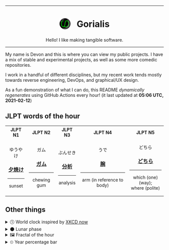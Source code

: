 ***

<h1 align="center">
<sub>
    <img src="readme/resources/avatar.png" height="36">
</sub>
&nbsp;
Gorialis
</h1>
<p align="center">
Hello! I like making tangible software.
</p>

***

My name is Devon and this is where you can view my public projects. I have a mix of stable and experimental projects, as well as some more comedic repositories.

I work in a handful of different disciplines, but my recent work tends mostly towards reverse engineering, DevOps, and graphical/UX design.

As a fun demonstration of what I can do, this README *dynamically regenerates* using GitHub Actions every hour! (it last updated at **05:06 UTC, 2021-02-12**)

<h2>JLPT words of the hour</h2>
<table>
    <tr>
        <th>JLPT N1</th>
        <th>JLPT N2</th>
        <th>JLPT N3</th>
        <th>JLPT N4</th>
        <th>JLPT N5</th>
    </tr>
    <tr>
        <td>
            <p align="center">ゆうやけ</p>
            <h3 align="center"><b><a href="https://jisho.org/search/%E5%A4%95%E7%84%BC%E3%81%91">夕焼け</a></b></h3>
            <hr>
            <p align="center">sunset</p>
        </td>
        <td>
            <p align="center">ガム</p>
            <h3 align="center"><b><a href="https://jisho.org/search/%E3%82%AC%E3%83%A0">ガム</a></b></h3>
            <hr>
            <p align="center">chewing gum</p>
        </td>
        <td>
            <p align="center">ぶんせき</p>
            <h3 align="center"><b><a href="https://jisho.org/search/%E5%88%86%E6%9E%90">分析</a></b></h3>
            <hr>
            <p align="center">analysis</p>
        </td>
        <td>
            <p align="center">うで</p>
            <h3 align="center"><b><a href="https://jisho.org/search/%E8%85%95">腕</a></b></h3>
            <hr>
            <p align="center">arm (in reference to body)</p>
        </td>
        <td>
            <p align="center">どちら</p>
            <h3 align="center"><b><a href="https://jisho.org/search/%E3%81%A9%E3%81%A1%E3%82%89">どちら</a></b></h3>
            <hr>
            <p align="center">which (one) (way);<br> where (polite)</p>
        </td>
    </tr>
</table>

<h2>Other things</h2>
<details>
<summary>🕔  World clock inspired by <a href="https://xkcd.com/now">XKCD now</a></summary>

> <img src="generated/now.png" width="512">

</details>
<details>
<summary>🌑 Lunar phase</summary>

The moon is approximately 3.64% through its phase (New Moon).

</details>
<details>
<summary>&#x1f5bc; Fractal of the hour</summary>

> <img src="generated/fractal.png" width="512">

</details>
<details>
<summary>&#x23f2; Year percentage bar</summary>
<pre><code>2021 [██▁▁▁▁▁▁▁▁▁▁▁▁▁▁▁▁▁▁] 11.57%</code></pre>
</details>
